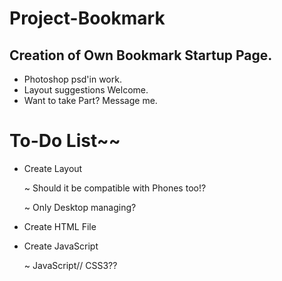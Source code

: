 Project-Bookmark
================

Creation of Own Bookmark Startup Page.
----------------
- Photoshop psd'in work.
- Layout suggestions Welcome.
- Want to take Part? Message me.

To-Do List~~
=
- Create Layout

  ~ Should it be compatible with Phones too!?
  
  ~ Only Desktop managing?
  
- Create HTML File
- Create JavaScript

  ~ JavaScript// CSS3??
~~~~~~~~~~~~~~~~~~~
